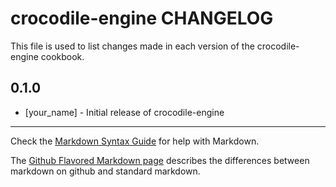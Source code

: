 crocodile-engine CHANGELOG
==========================

This file is used to list changes made in each version of the crocodile-engine cookbook.

0.1.0
-----
- [your_name] - Initial release of crocodile-engine

- - -
Check the [Markdown Syntax Guide](http://daringfireball.net/projects/markdown/syntax) for help with Markdown.

The [Github Flavored Markdown page](http://github.github.com/github-flavored-markdown/) describes the differences between markdown on github and standard markdown.
